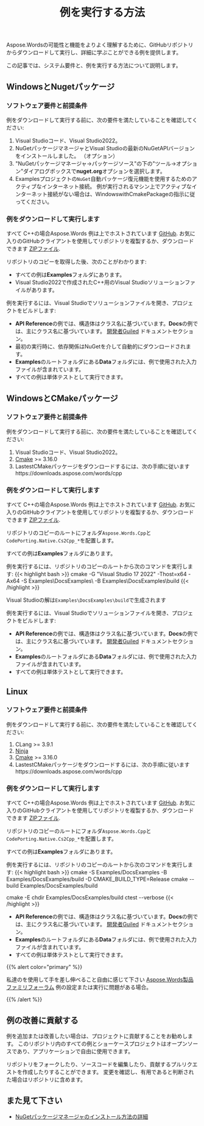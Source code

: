 ﻿---
title: 例を実行する方法
second_title: C++の場合Aspose.Words
articleTitle: 例を実行する方法
linktitle: 例を実行する方法
description: "ダウンロード C++の場合Aspose.Words 私たちのGitHubリポジトリからの例とAspose.Wordsの可能性と機能をよりよく理解するためにそれらを実行する方法を学びます。"
type: docs
weight: 110
url: /ja/cpp/how-to-run-the-examples/
---

Aspose.Wordsの可能性と機能をよりよく理解するために、GitHubリポジトリからダウンロードして実行し、詳細に学ぶことができる例を提供します。

この記事では、システム要件と、例を実行する方法について説明します。

## WindowsとNugetパッケージ

### ソフトウェア要件と前提条件

例をダウンロードして実行する前に、次の要件を満たしていることを確認してください:

1. Visual Studioコード、Visual Studio2022。
2. NuGetパッケージマネージャとVisual Studioの最新のNuGetAPIバージョンをインストールしました。 （オプション）
3. "NuGetパッケージマネージャ→パッケージソース"の下の"ツール→オプション"ダイアログボックスで**nuget.org**オプションを選択します。
4. Examplesプロジェクトの`NuGet`自動パッケージ復元機能を使用するためのアクティブなインターネット接続。 例が実行されるマシン上でアクティブなインターネット接続がない場合は、WindowswithCmakePackageの指示に従ってください。

### 例をダウンロードして実行します

すべて C++の場合Aspose.Words 例は上でホストされています [GitHub](https://github.com/aspose-words/Aspose.Words-for-C). お気に入りのGitHubクライアントを使用してリポジトリを複製するか、ダウンロードできます [ZIPファイル](https://github.com/aspose-words/Aspose.Words-for-C/tree/master/Examples).

リポジトリのコピーを取得した後、次のことがわかります:

- すべての例は**Examples**フォルダにあります。
- Visual Studio2022で作成されたC++用のVisual Studioソリューションファイルがあります。

例を実行するには、Visual Studioでソリューションファイルを開き、プロジェクトをビルドします:

- **API Reference**の例では、構造体はクラス名に基づいています。**Docs**の例では、主にクラス名に基づいています。 [開発者Guiled](/words/cpp/developer-guide/) ドキュメントセクション。
- 最初の実行時に、依存関係はNuGetを介して自動的にダウンロードされます。
- **Examples**のルートフォルダにある**Data**フォルダには、例で使用された入力ファイルが含まれています。
- すべての例は単体テストとして実行できます。

## WindowsとCMakeパッケージ

### ソフトウェア要件と前提条件

例をダウンロードして実行する前に、次の要件を満たしていることを確認してください:

1. Visual Studioコード、Visual Studio2022。
2. [Cmake](https://cmake.org/download/) >= 3.16.0
3. LastestCMakeパッケージをダウンロードするには、次の手順に従いますhttps://downloads.aspose.com/words/cpp

### 例をダウンロードして実行します

すべて C++の場合Aspose.Words 例は上でホストされています [GitHub](https://github.com/aspose-words/Aspose.Words-for-C). お気に入りのGitHubクライアントを使用してリポジトリを複製するか、ダウンロードできます [ZIPファイル](https://github.com/aspose-words/Aspose.Words-for-C/tree/master/Examples).

リポジトリのコピーのルートにフォルダ`Aspose.Words.Cpp`と`CodePorting.Native.Cs2Cpp_*`を配置します。

すべての例は**Examples**フォルダにあります。

例を実行するには、リポジトリのコピーのルートから次のコマンドを実行します:
{{< highlight bash >}}
cmake -G "Visual Studio 17 2022" -Thost=x64 -Ax64 -S Examples\DocsExamples\ -B Examples\DocsExamples\build
{{< /highlight >}}

Visual Studioの解は`Examples\DocsExamples\build`で生成されます

例を実行するには、Visual Studioでソリューションファイルを開き、プロジェクトをビルドします:

- **API Reference**の例では、構造体はクラス名に基づいています。**Docs**の例では、主にクラス名に基づいています。 [開発者Guiled](/words/cpp/developer-guide/) ドキュメントセクション。
- **Examples**のルートフォルダにある**Data**フォルダには、例で使用された入力ファイルが含まれています。
- すべての例は単体テストとして実行できます。

## Linux

### ソフトウェア要件と前提条件

例をダウンロードして実行する前に、次の要件を満たしていることを確認してください:

1. CLang >= 3.9.1
2. [Ninja](https://ninja-build.org/)
3. [Cmake](https://cmake.org/download/) >= 3.16.0
4. LastestCMakeパッケージをダウンロードするには、次の手順に従いますhttps://downloads.aspose.com/words/cpp

### 例をダウンロードして実行します

すべて C++の場合Aspose.Words 例は上でホストされています [GitHub](https://github.com/aspose-words/Aspose.Words-for-C). お気に入りのGitHubクライアントを使用してリポジトリを複製するか、ダウンロードできます [ZIPファイル](https://github.com/aspose-words/Aspose.Words-for-C/tree/master/Examples).

リポジトリのコピーのルートにフォルダ`Aspose.Words.Cpp`と`CodePorting.Native.Cs2Cpp_*`を配置します。

すべての例は**Examples**フォルダにあります。

例を実行するには、リポジトリのコピーのルートから次のコマンドを実行します:
{{< highlight bash >}}
cmake -S Examples/DocsExamples -B Examples/DocsExamples/build -D CMAKE_BUILD_TYPE=Release
cmake --build Examples/DocsExamples/build

cmake -E chdir Examples/DocsExamples/build ctest --verbose
{{< /highlight >}}

- **API Reference**の例では、構造体はクラス名に基づいています。**Docs**の例では、主にクラス名に基づいています。 [開発者Guiled](/words/cpp/developer-guide/) ドキュメントセクション。
- **Examples**のルートフォルダにある**Data**フォルダには、例で使用された入力ファイルが含まれています。
- すべての例は単体テストとして実行できます。

{{% alert color="primary" %}}

私達のを使用して手を差し伸べること自由に感じて下さい [Aspose.Words製品ファミリフォーラム](https://forum.aspose.com/c/words/8) 例の設定または実行に問題がある場合。

{{% /alert %}}

## 例の改善に貢献する

例を追加または改善したい場合は、プロジェクトに貢献することをお勧めします。 このリポジトリ内のすべての例とショーケースプロジェクトはオープンソースであり、アプリケーションで自由に使用できます。

リポジトリをフォークしたり、ソースコードを編集したり、貢献するプルリクエストを作成したりすることができます。 変更を確認し、有用であると判断された場合はリポジトリに含めます。

## また見て下さい

- [NuGetパッケージマネージャのインストール方法の詳細](https://docs.microsoft.com/nuget/guides/install-nuget)
